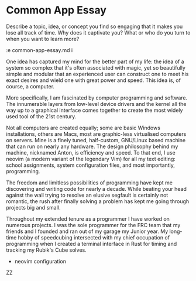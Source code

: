 # Common App Essay

Describe a topic, idea, or concept you find so engaging that it makes you lose
all track of time. Why does it captivate you? What or who do you turn to when
you want to learn more?

:e common-app-essay.md
i

One idea has captured my mind for the better part of my life: the idea of a
system so complex that it's often associated with magic, yet so beautifully
simple and modular that an experienced user can construct one to meet his exact
desires and wield one with great power and speed. This idea is, of course, a
computer.

More specifically, I am fascinated by computer programming and software. The
innumerable layers from low-level device drivers and the kernel all the way up
to a graphical interface comes together to create the most widely used tool of
the 21st century. 

Not all computers are created equally; some are basic Windows installations,
others are Macs, most are graphic-less virtualised computers on servers. Mine
is a finely tuned, half-custom, GNU/Linux based machine that can run on nearly
any hardware. The design philosophy behind my machine, nicknamed Anton, is
efficiency and speed. To that end, I use neovim (a modern variant of the
legendary Vim) for all my text editing: school assignments, system
configuration files, and most importantly, programming.

The freedom and limitless possibilities of programming have kept me discovering
and writing code for nearly a decade. While beating your head against the wall
trying to resolve an elusive segfault is certainly not romantic, the rush after
finally solving a problem has kept me going through projects big and small.

Throughout my extended tenure as a programmer I have worked on numerous
projects. I was the sole programmer for the FRC team that my friends and I
founded and ran out of my garage my Junior year. My long-time hobby of
speedcubing intersected with my chief occupation of programming when I created
a terminal interface in Rust for timing and tracking my Rubik's Cube solves.
- neovim configuration

ZZ
